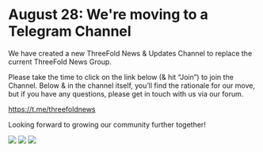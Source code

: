 # August 28: We're moving to a Telegram Channel

We have created a new ThreeFold News & Updates Channel to replace the current ThreeFold News Group.

Please take the time to click on the link below (& hit “Join”)  to join the Channel. Below & in the channel itself, you’ll find the rationale for our move, but if you have any questions, please get in touch with us via our forum.

https://t.me/threefoldnews

Looking forward to growing our community further together!

![](threefold__gc1.png  )
![](threefold__gc2.png  )
![](threefold__gc3.png  )